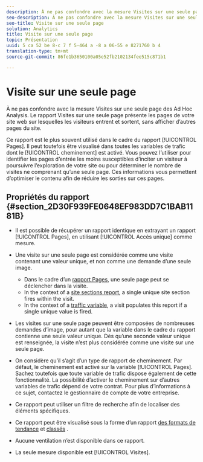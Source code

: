 ```yaml
---
description: À ne pas confondre avec la mesure Visites sur une seule page des Ad Hoc Analysis. Le rapport Visites sur une seule page présente les pages de votre site web sur lesquelles les visiteurs entrent et sortent, sans afficher d’autres pages du site.
seo-description: À ne pas confondre avec la mesure Visites sur une seule page des Ad Hoc Analysis. Le rapport Visites sur une seule page présente les pages de votre site web sur lesquelles les visiteurs entrent et sortent, sans afficher d’autres pages du site.
seo-title: Visite sur une seule page
solution: Analytics
title: Visite sur une seule page
topic: Présentation
uuid: 5 ca 52 be 8-c 7 f 5-464 a -8 a 06-55 e 8271760 b 4
translation-type: tm+mt
source-git-commit: 86fe1b3650100a05e52fb2102134fee515c871b1

---
```



# Visite sur une seule page

À ne pas confondre avec la mesure Visites sur une seule page des Ad Hoc Analysis. Le rapport Visites sur une seule page présente les pages de votre site web sur lesquelles les visiteurs entrent et sortent, sans afficher d’autres pages du site.

Ce rapport est le plus souvent utilisé dans le cadre du rapport [!UICONTROL Pages]. Il peut toutefois être visualisé dans toutes les variables de trafic dont le [!UICONTROL cheminement] est activé. Vous pouvez l’utiliser pour identifier les pages d’entrée les moins susceptibles d’inciter un visiteur à poursuivre l’exploration de votre site ou pour déterminer le nombre de visites ne comprenant qu’une seule page. Ces informations vous permettent d’optimiser le contenu afin de réduire les sorties sur ces pages.

## Propriétés du rapport {#section_2D30F939FE0648EF983DD7C1BAB1181B}

* Il est possible de récupérer un rapport identique en extrayant un rapport [!UICONTROL Pages], en utilisant [!UICONTROL Accès unique] comme mesure.

* Une visite sur une seule page est considérée comme une visite contenant une valeur unique, et non comme une demande d’une seule image.

   * Dans le cadre d’un [rapport Pages](../../../components/c-variables/dimensionslist/reports-pages.md#concept_0219136EA25745B58434D0C7E751D7D5), une seule page peut se déclencher dans la visite.
   * In the context of a [site sections report](../../../components/c-variables/dimensionslist/reports-site-sections.md#concept_39E550D7A9E34C9580E81F5F9E12BDDD), a single unique site section fires within the visit.
   * In the context of a [traffic variable](/help/admin/admin/c-traffic-variables/traffic-var.md), a visit populates this report if a single unique value is fired.

* Les visites sur une seule page peuvent être composées de nombreuses demandes d’image, pour autant que la variable dans le cadre du rapport contienne une seule valeur unique. Dès qu’une seconde valeur unique est renseignée, la visite n’est plus considérée comme une visite sur une seule page.
* On considère qu’il s’agit d’un type de rapport de cheminement. Par défaut, le cheminement est activé sur la variable [!UICONTROL Pages]. Sachez toutefois que toute variable de trafic dispose également de cette fonctionnalité. La possibilité d’activer le cheminement sur d’autres variables de trafic dépend de votre contrat. Pour plus d’informations à ce sujet, contactez le gestionnaire de compte de votre entreprise.
* Ce rapport peut utiliser un filtre de recherche afin de localiser des éléments spécifiques.
* Ce rapport peut être visualisé sous la forme d’un rapport [des formats de tendance](/help/components/c-variables/dimensionslist/reports-types.md) et [classés](/help/components/c-variables/dimensionslist/reports-types.md) .

* Aucune ventilation n’est disponible dans ce rapport.
* La seule mesure disponible est [!UICONTROL Visites].

